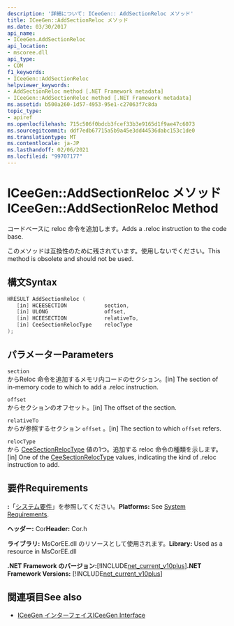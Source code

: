 ```yaml
---
description: '詳細について: ICeeGen:: AddSectionReloc メソッド'
title: ICeeGen::AddSectionReloc メソッド
ms.date: 03/30/2017
api_name:
- ICeeGen.AddSectionReloc
api_location:
- mscoree.dll
api_type:
- COM
f1_keywords:
- ICeeGen::AddSectionReloc
helpviewer_keywords:
- AddSectionReloc method [.NET Framework metadata]
- ICeeGen::AddSectionReloc method [.NET Framework metadata]
ms.assetid: b500a260-1d57-4953-95e1-c27063f7c8da
topic_type:
- apiref
ms.openlocfilehash: 715c506f0bdcb3fcef33b3e9165d1f9ae47c6073
ms.sourcegitcommit: ddf7edb67715a5b9a45e3dd44536dabc153c1de0
ms.translationtype: MT
ms.contentlocale: ja-JP
ms.lasthandoff: 02/06/2021
ms.locfileid: "99707177"
---
```

# <a name="iceegenaddsectionreloc-method"></a><span data-ttu-id="b52b6-103">ICeeGen::AddSectionReloc メソッド</span><span class="sxs-lookup"><span data-stu-id="b52b6-103">ICeeGen::AddSectionReloc Method</span></span>

<span data-ttu-id="b52b6-104">コードベースに reloc 命令を追加します。</span><span class="sxs-lookup"><span data-stu-id="b52b6-104">Adds a .reloc instruction to the code base.</span></span>  
  
 <span data-ttu-id="b52b6-105">このメソッドは互換性のために残されています。使用しないでください。</span><span class="sxs-lookup"><span data-stu-id="b52b6-105">This method is obsolete and should not be used.</span></span>  
  
## <a name="syntax"></a><span data-ttu-id="b52b6-106">構文</span><span class="sxs-lookup"><span data-stu-id="b52b6-106">Syntax</span></span>  
  
```cpp  
HRESULT AddSectionReloc (  
   [in] HCEESECTION            section,  
   [in] ULONG                  offset,  
   [in] HCEESECTION            relativeTo,
   [in] CeeSectionRelocType    relocType  
);  
```  
  
## <a name="parameters"></a><span data-ttu-id="b52b6-107">パラメーター</span><span class="sxs-lookup"><span data-stu-id="b52b6-107">Parameters</span></span>  

 `section`  
 <span data-ttu-id="b52b6-108">からReloc 命令を追加するメモリ内コードのセクション。</span><span class="sxs-lookup"><span data-stu-id="b52b6-108">[in] The section of in-memory code to which to add a .reloc instruction.</span></span>  
  
 `offset`  
 <span data-ttu-id="b52b6-109">からセクションのオフセット。</span><span class="sxs-lookup"><span data-stu-id="b52b6-109">[in] The offset of the section.</span></span>  
  
 `relativeTo`  
 <span data-ttu-id="b52b6-110">からが参照するセクション `offset` 。</span><span class="sxs-lookup"><span data-stu-id="b52b6-110">[in] The section to which `offset` refers.</span></span>  
  
 `relocType`  
 <span data-ttu-id="b52b6-111">から [CeeSectionRelocType](ceesectionreloctype-enumeration.md) 値の1つ。追加する reloc 命令の種類を示します。</span><span class="sxs-lookup"><span data-stu-id="b52b6-111">[in] One of the [CeeSectionRelocType](ceesectionreloctype-enumeration.md) values, indicating the kind of .reloc instruction to add.</span></span>  
  
## <a name="requirements"></a><span data-ttu-id="b52b6-112">要件</span><span class="sxs-lookup"><span data-stu-id="b52b6-112">Requirements</span></span>  

 <span data-ttu-id="b52b6-113">**:**「[システム要件](../../get-started/system-requirements.md)」を参照してください。</span><span class="sxs-lookup"><span data-stu-id="b52b6-113">**Platforms:** See [System Requirements](../../get-started/system-requirements.md).</span></span>  
  
 <span data-ttu-id="b52b6-114">**ヘッダー:** Cor</span><span class="sxs-lookup"><span data-stu-id="b52b6-114">**Header:** Cor.h</span></span>  
  
 <span data-ttu-id="b52b6-115">**ライブラリ:** MsCorEE.dll のリソースとして使用されます。</span><span class="sxs-lookup"><span data-stu-id="b52b6-115">**Library:** Used as a resource in MsCorEE.dll</span></span>  
  
 <span data-ttu-id="b52b6-116">**.NET Framework のバージョン:**[!INCLUDE[net_current_v10plus](../../../../includes/net-current-v10plus-md.md)]</span><span class="sxs-lookup"><span data-stu-id="b52b6-116">**.NET Framework Versions:** [!INCLUDE[net_current_v10plus](../../../../includes/net-current-v10plus-md.md)]</span></span>  
  
## <a name="see-also"></a><span data-ttu-id="b52b6-117">関連項目</span><span class="sxs-lookup"><span data-stu-id="b52b6-117">See also</span></span>

- [<span data-ttu-id="b52b6-118">ICeeGen インターフェイス</span><span class="sxs-lookup"><span data-stu-id="b52b6-118">ICeeGen Interface</span></span>](iceegen-interface.md)
